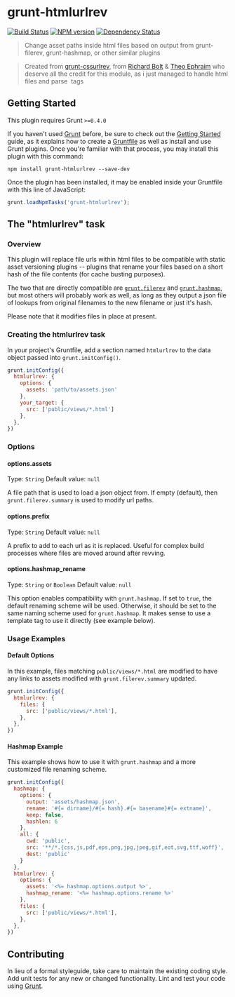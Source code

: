 # grunt-htmlurlrev

[![Build Status](https://travis-ci.org/jbuiss0n/grunt-htmlurlrev.png?branch=master)](https://travis-ci.org/jbuiss0n/grunt-htmlurlrev)
[![NPM version](http://img.shields.io/npm/v/grunt-htmlurlrev.svg?style=flat)](https://www.npmjs.org/package/grunt-htmlurlrev)
[![Dependency Status](https://david-dm.org/jbuiss0n/grunt-htmlurlrev.svg?style=flat)](https://david-dm.org/jbuiss0n/grunt-htmlurlrev)

> Change asset paths inside html files based on output from grunt-filerev, grunt-hashmap, or other similar plugins

> Created from [grunt-cssurlrev](https://github.com/richardbolt/grunt-cssurlrev), from [Richard Bolt](https://github.com/richardbolt) & [Theo Ephraim](https://github.com/theoephraim) who deserve all the credit for this module, as i just managed to handle html files and parse <img /> tags

## Getting Started
This plugin requires Grunt `>=0.4.0`

If you haven't used [Grunt](http://gruntjs.com/) before, be sure to check out the [Getting Started](http://gruntjs.com/getting-started) guide, as it explains how to create a [Gruntfile](http://gruntjs.com/sample-gruntfile) as well as install and use Grunt plugins. Once you're familiar with that process, you may install this plugin with this command:

```shell
npm install grunt-htmlurlrev --save-dev
```

Once the plugin has been installed, it may be enabled inside your Gruntfile with this line of JavaScript:

```js
grunt.loadNpmTasks('grunt-htmlurlrev');
```

## The "htmlurlrev" task

### Overview
This plugin will replace file urls within html files to be compatible with static asset versioning plugins -- plugins that rename your files based on a short hash of the file contents (for cache busting purposes).

The two that are directly compatible are [`grunt.filerev`](https://github.com/yeoman/grunt-filerev) and [`grunt.hashmap`](https://github.com/ktmud/grunt-hashmap), but most others will probably work as well, as long as they output a json file of lookups from original filenames to the new filename or just it's hash.

Please note that it modifies files in place at present.

### Creating the htmlurlrev task

In your project's Gruntfile, add a section named `htmlurlrev` to the data object passed into `grunt.initConfig()`.

```js
grunt.initConfig({
  htmlurlrev: {
    options: {
      assets: 'path/to/assets.json'
    },
    your_target: {
      src: ['public/views/*.html']
    },
  },
})
```

### Options

#### options.assets
Type: `String`
Default value: `null`

A file path that is used to load a json object from. If empty (default), then `grunt.filerev.summary` is used to modify url paths.

#### options.prefix
Type: `String`
Default value: `null`

A prefix to add to each url as it is replaced. Useful for complex build processes where files are moved around after revving.

#### options.hashmap_rename
Type: `String` or `Boolean`
Default value: `null`

This option enables compatibility with `grunt.hashmap`. If set to `true`, the default renaming scheme will be used. Otherwise, it should be set to the same naming scheme used for `grunt.hashmap`. It makes sense to use a template tag to use it directly (see example below).



### Usage Examples

#### Default Options
In this example, files matching `public/views/*.html` are modified to have any links to assets modified with `grunt.filerev.summary` updated.

```js
grunt.initConfig({
  htmlurlrev: {
    files: {
      src: ['public/views/*.html'],
    },
  },
})
```

#### Hashmap Example
This example shows how to use it with `grunt.hashmap` and a more customized file renaming scheme.

```js
grunt.initConfig({
  hashmap: {
    options: {
      output: 'assets/hashmap.json',
      rename: '#{= dirname}/#{= hash}.#{= basename}#{= extname}',
      keep: false,
      hashlen: 6
    },
    all: {
      cwd: 'public',
      src: '**/*.{css,js,pdf,eps,png,jpg,jpeg,gif,eot,svg,ttf,woff}',
      dest: 'public'
    }
  },
  htmlurlrev: {
    options: {
      assets: '<%= hashmap.options.output %>',
      hashmap_rename: '<%= hashmap.options.rename %>'
    },
    files: {
      src: ['public/views/*.html'],
    },
  },
})
```

## Contributing
In lieu of a formal styleguide, take care to maintain the existing coding style. Add unit tests for any new or changed functionality. Lint and test your code using [Grunt](http://gruntjs.com/).
